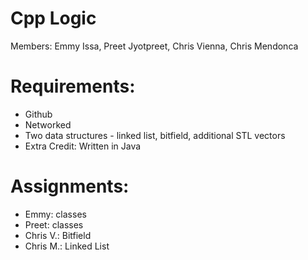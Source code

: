 # Cpp Logic

Members: Emmy Issa, Preet Jyotpreet, Chris Vienna, Chris Mendonca

# Requirements:
- Github
- Networked 
- Two data structures - linked list, bitfield, additional STL vectors
- Extra Credit: Written in Java

# Assignments:
- Emmy: classes 
- Preet: classes 
- Chris V.: Bitfield
- Chris M.: Linked List


